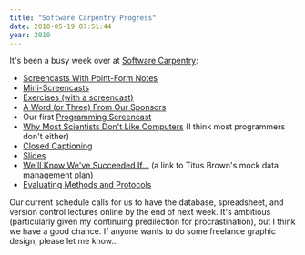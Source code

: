 ```yaml
---
title: "Software Carpentry Progress"
date: 2010-05-19 07:51:44
year: 2010
---
```

It's been a busy week over at <a href="https://software-carpentry.org/">Software Carpentry</a>:
<ul>
	<li><a href="https://software-carpentry.org/blog/2010/05/day-6-screencast-with-point-form-notes/">Screencasts With Point-Form Notes</a></li>
	<li><a href="https://software-carpentry.org/blog/2010/05/day-7-mini-screencasts/">Mini-Screencasts</a></li>
	<li><a href="https://software-carpentry.org/blog/2010/05/day-8-exercises-with-a-screencast/">Exercises (with a screencast)</a></li>
	<li><a href="https://software-carpentry.org/blog/2010/05/a-word-or-three-from-our-sponsors/">A Word (or Three) From Our Sponsors</a></li>
	<li>Our first <a href="https://software-carpentry.org/blog/2010/05/day-9-programming/">Programming Screencast</a></li>
	<li><a href="https://software-carpentry.org/blog/2010/05/why-most-scientists-dont-like-computers/">Why Most Scientists Don't Like Computers</a> (I think most programmers don't either)</li>
	<li><a href="https://software-carpentry.org/blog/2010/05/day-10-closed-captioning/">Closed Captioning</a></li>
	<li><a href="https://software-carpentry.org/blog/2010/05/day-11-slides/">Slides</a></li>
	<li><a href="https://software-carpentry.org/blog/2010/05/well-know-weve-succeeded-if/">We'll Know We've Succeeded If...</a> (a link to Titus Brown's mock data management plan)</li>
	<li><a href="https://software-carpentry.org/blog/2010/05/evaluating-methods-and-protocols/">Evaluating Methods and Protocols</a></li>
</ul>
Our current schedule calls for us to have the database, spreadsheet, and version control lectures online by the end of next week. It's ambitious (particularly given my continuing predilection for procrastination), but I think we have a good chance. If anyone wants to do some freelance graphic design, please let me know...

